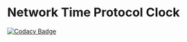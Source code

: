 # Network Time Protocol Clock

[![Codacy Badge](https://api.codacy.com/project/badge/Grade/73f8886f119a4410903a0240658d6c6b)](https://app.codacy.com/app/duncan.ian.t/NTP-Clock?utm_source=github.com&utm_medium=referral&utm_content=IanDuncanT/NTP-Clock&utm_campaign=Badge_Grade_Settings)
